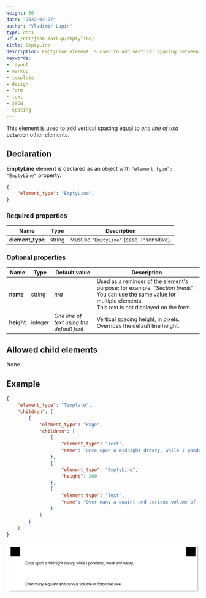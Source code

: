 ```yaml
---
weight: 50
date: "2022-04-27"
author: "Vladimir Lapin"
type: docs
url: /net/json-markup/emptyline/
title: EmptyLine
description: EmptyLine element is used to add vertical spacing between elements.
keywords:
- layout
- markup
- template
- design
- form
- text
- JSON
- spacing
---
```


This element is used to add vertical spacing equal to _one line of text_ between other elements.

## Declaration

**EmptyLine** element is declared as an object with `"element_type": "EmptyLine"` property.

```json
{
	"element_type": "EmptyLine",
}
```

### Required properties

Name | Type | Description
---- | ---- | -----------
**element_type** | string | Must be `"EmptyLine"` (case-insensitive).

### Optional properties

Name | Type | Default value | Description
---- | ---- | ------------- | -----------
**name** | string | _n/a_ | Used as a reminder of the element's purpose; for example, "_Section break_". You can use the same value for multiple elements.<br />This text is not displayed on the form.
**height** | integer | _One line of text using the default font_ | Vertical spacing height, in pixels. Overrides the default line height.

## Allowed child elements

None.

## **Example**

```json
{
	"element_type": "Template",
	"children": [
		{
			"element_type": "Page",
			"children": [
				{
					"element_type": "Text",
					"name": "Once upon a midnight dreary, while I pondered, weak and weary,"
				},
				{
					"element_type": "EmptyLine",
					"height": 200
				},
				{
					"element_type": "Text",
					"name": "Over many a quaint and curious volume of forgotten lore"
				}
			]
		}
	]
}
```

![Vertical spacing](empty_line.png)
